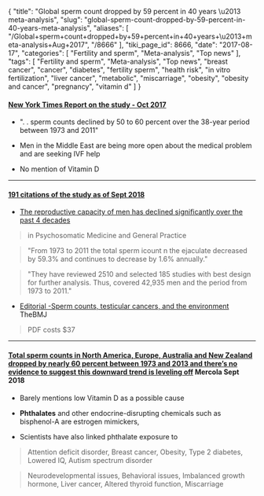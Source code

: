 {
    "title": "Global sperm count dropped by 59 percent in 40 years \u2013 meta-analysis",
    "slug": "global-sperm-count-dropped-by-59-percent-in-40-years-meta-analysis",
    "aliases": [
        "/Global+sperm+count+dropped+by+59+percent+in+40+years+\u2013+meta-analysis+Aug+2017",
        "/8666"
    ],
    "tiki_page_id": 8666,
    "date": "2017-08-17",
    "categories": [
        "Fertility and sperm",
        "Meta-analysis",
        "Top news"
    ],
    "tags": [
        "Fertility and sperm",
        "Meta-analysis",
        "Top news",
        "breast cancer",
        "cancer",
        "diabetes",
        "fertility sperm",
        "health risk",
        "in vitro fertilization",
        "liver cancer",
        "metabolic",
        "miscarriage",
        "obesity",
        "obesity and cancer",
        "pregnancy",
        "vitamin d"
    ]
}


#### [New York Times Report on the study - Oct 2017](https://www.nytimes.com/2017/10/21/opinion/sunday/male-infertility-middle-east.html?_r=0)

* ". .  sperm counts declined by 50 to 60 percent over the 38-year period between 1973 and 2011"

* Men in the Middle East are being more open about the medical problem and are seeking IVF help

* No mention of Vitamin D

---

#### [191 citations of the study as of Sept 2018](https://scholar.google.com/scholar?cites=11398390831146839772&as_sdt=2005&sciodt=0,5&hl=en)

* [The reproductive capacity of men has declined significantly over the past 4 decades](https://e-medjournal.com/index.php/psp/article/view/52)

> in Psychosomatic Medicine and General Practice

> "From 1973 to 2011 the total sperm icount n the ejaculate decreased by 59.3% and continues to decrease by 1.6% annually."

> "They have reviewed 2510 and selected 185 studies with best design for further analysis. Thus, covered 42,935 men and the period from 1973 to 2011."

* [Editorial -Sperm counts, testicular cancers, and the environment](http://www.bmj.com/content/359/bmj.j4517) TheBMJ

> PDF costs $37

---

#### [Total sperm counts in North America, Europe, Australia and New Zealand dropped by nearly 60 percent between 1973 and 2013 and there’s no evidence to suggest this downward trend is leveling off](https://articles.mercola.com/sites/articles/archive/2018/09/19/phthalate-affects-fertility.aspx?utm_source=dnl&utm_medium=email&utm_content=art1&utm_campaign=20180919Z1_B_UCM&et_cid=DM239585&et_rid=423519717) Mercola Sept 2018

* Barely mentions low Vitamin D as a possible cause

*  **Phthalates**  and other endocrine-disrupting chemicals such as bisphenol-A are estrogen mimickers, 

* Scientists have also linked phthalate exposure to

> Attention deficit disorder, Breast cancer, Obesity, Type 2 diabetes, Lowered IQ, Autism spectrum disorder

> Neurodevelopmental issues, Behavioral issues, Imbalanced growth hormone, Liver cancer, Altered thyroid function, Miscarriage

<!-- ~tc~ (alias(Global sperm count dropped by half in 40 years – meta-analysis Aug 2017)) ~/tc~ -->